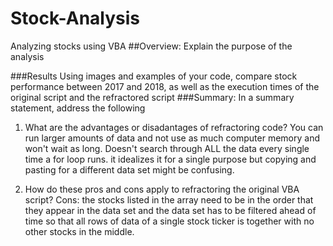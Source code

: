 # Stock-Analysis
Analyzing stocks using VBA
##Overview: Explain the purpose of the analysis

###Results
Using images and examples of your code, compare stock performance between 2017 and 2018, as well as the execution times of the original script and the refractored script
###Summary: In a summary statement, address the following
1. What are the advantages or disadantages of refractoring code?
  You can run larger amounts of data and not use as much computer memory and won't wait as long. Doesn't search through ALL the data every single time a for loop runs. it idealizes it for a single purpose but copying and pasting for a different data set might be confusing.
  
3. How do these pros and cons apply to refractoring the original VBA script?
 Cons: the stocks listed in the array need to be in the order that they appear in the data set and the data set has to be filtered ahead of time so that all rows of data of a single stock ticker is together with no other stocks in the middle. 
